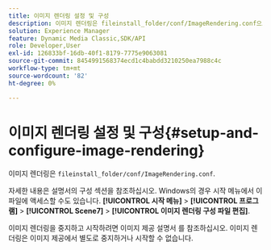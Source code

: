 ```yaml
---
title: 이미지 렌더링 설정 및 구성
description: 이미지 렌더링은 fileinstall_folder/conf/ImageRendering.conf으로 구성됩니다.
solution: Experience Manager
feature: Dynamic Media Classic,SDK/API
role: Developer,User
exl-id: 126833bf-16db-40f1-8179-7775e9063081
source-git-commit: 8454991568374ecd1c4babdd3210250ea7988c4c
workflow-type: tm+mt
source-wordcount: '82'
ht-degree: 0%

---
```


# 이미지 렌더링 설정 및 구성{#setup-and-configure-image-rendering}

이미지 렌더링은 `fileinstall_folder/conf/ImageRendering.conf`.

자세한 내용은 설명서의 구성 섹션을 참조하십시오. Windows의 경우 시작 메뉴에서 이 파일에 액세스할 수도 있습니다. **[!UICONTROL 시작 메뉴]** > **[!UICONTROL 프로그램]** > **[!UICONTROL Scene7]** > **[!UICONTROL 이미지 렌더링 구성 파일 편집]**.

이미지 렌더링을 중지하고 시작하려면 이미지 제공 설명서 를 참조하십시오. 이미지 렌더링은 이미지 제공에서 별도로 중지하거나 시작할 수 없습니다.
